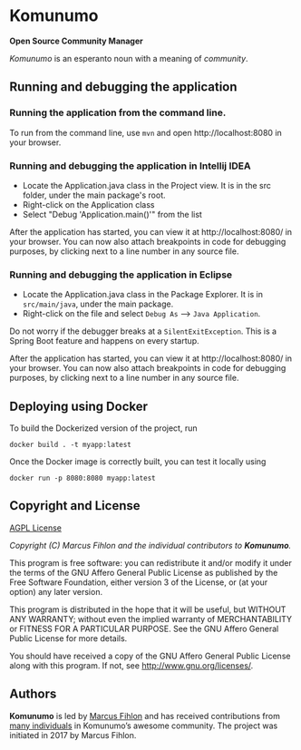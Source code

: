 # Komunumo

**Open Source Community Manager**

*Komunumo* is an esperanto noun with a meaning of *community*.

## Running and debugging the application

### Running the application from the command line.
To run from the command line, use `mvn` and open http://localhost:8080 in your browser.

### Running and debugging the application in Intellij IDEA
- Locate the Application.java class in the Project view. It is in the src folder, under the main package's root.
- Right-click on the Application class
- Select "Debug 'Application.main()'" from the list

After the application has started, you can view it at http://localhost:8080/ in your browser. 
You can now also attach breakpoints in code for debugging purposes, by clicking next to a line number in any source file.

### Running and debugging the application in Eclipse
- Locate the Application.java class in the Package Explorer. It is in `src/main/java`, under the main package.
- Right-click on the file and select `Debug As` --> `Java Application`.

Do not worry if the debugger breaks at a `SilentExitException`. This is a Spring Boot feature and happens on every startup.

After the application has started, you can view it at http://localhost:8080/ in your browser.
You can now also attach breakpoints in code for debugging purposes, by clicking next to a line number in any source file.

## Deploying using Docker

To build the Dockerized version of the project, run

```
docker build . -t myapp:latest
```

Once the Docker image is correctly built, you can test it locally using

```
docker run -p 8080:8080 myapp:latest
```

## Copyright and License

[AGPL License](https://www.gnu.org/licenses/agpl-3.0.de.html)

*Copyright (C) Marcus Fihlon and the individual contributors to **Komunumo**.*

This program is free software: you can redistribute it and/or modify it under the terms of the GNU Affero General Public License as published by the Free Software Foundation, either version 3 of the License, or (at your option) any later version.

This program is distributed in the hope that it will be useful, but WITHOUT ANY WARRANTY; without even the implied warranty of MERCHANTABILITY or FITNESS FOR A PARTICULAR PURPOSE. See the GNU Affero General Public License for more details.

You should have received a copy of the GNU Affero General Public License along with this program.  If not, see <http://www.gnu.org/licenses/>.

## Authors

**Komunumo** is led by [Marcus Fihlon](https://github.com/McPringle) and has received contributions from [many individuals](https://github.com/orgs/komunumo/people) in Komunumo’s awesome community. The project was initiated in 2017 by Marcus Fihlon.
